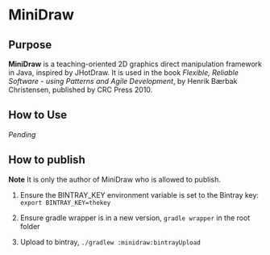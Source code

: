 MiniDraw
========

Purpose
---

**MiniDraw** is a teaching-oriented 2D graphics direct manipulation
framework in Java, inspired by JHotDraw.  It is used in the book
*Flexible, Reliable Software - using Patterns and Agile Development*,
by Henrik Bærbak Christensen, published by CRC Press 2010.

How to Use
---

*Pending*

How to publish
---

**Note** It is only the author of MiniDraw who is allowed to publish.

   1. Ensure the BINTRAY_KEY environment variable is set to the
      Bintray key: `export BINTRAY_KEY=thekey`
      
   2. Ensure gradle wrapper is in a new version, `gradle wrapper` in
      the root folder
      
   3. Upload to bintray, `./gradlew :minidraw:bintrayUpload`
   
